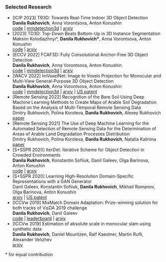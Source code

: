 ### Selected Research

 - [ICIP 2023] TR3D: Towards Real-Time Indoor 3D Object Detection <br>
   **Danila Rukhovich**, Anna Vorontsova, Anton Konushin <br>
   [code](https://github.com/SamsungLabs/tr3d) | [mmdetection3d](https://github.com/open-mmlab/mmdetection3d/tree/main/projects/TR3D) | [arxiv](https://arxiv.org/abs/2302.02858)
 - [2023] TD3D: Top-Down Beats Bottom-Up in 3D Instance Segmentation <br>
   Maksim Kolodiazhnyi\*, **Danila Rukhovich\***, Anna Vorontsova, Anton Konushin <br>
   [code](https://github.com/SamsungLabs/td3d) | [arxiv](https://arxiv.org/abs/2302.02871)
 - [ECCV 2022] FCAF3D: Fully Convolutional Anchor-Free 3D Object Detection <br>
   **Danila Rukhovich**, Anna Vorontsova, Anton Konushin <br>
   [code](https://github.com/SamsungLabs/fcaf3d) | [mmdetection3d](https://github.com/open-mmlab/mmdetection3d/tree/main/configs/fcaf3d) | [arxiv](https://arxiv.org/abs/2112.00322)
 - [WACV 2022] ImVoxelNet: Image to Voxels Projection for Monocular and Multi-View General-Purpose 3D Object Detection <br>
   **Danila Rukhovich**, Anna Vorontsova, Anton Konushin <br>
   [code](https://github.com/SamsungLabs/imvoxelnet) | [mmdetection3d](https://github.com/open-mmlab/mmdetection3d/tree/main/configs/imvoxelnet) | [arxiv](https://arxiv.org/abs/2106.01178) | [US patent](https://patents.google.com/patent/US20230121534A1/en)
 - [Remote Sensing 2022] Recognition of the Bare Soil Using Deep Machine Learning Methods to Create Maps of Arable Soil Degradation Based on the Analysis of Multi-Temporal Remote Sensing Data <br>
   Dmitry Rukhovich, Polina Koroleva, **Danila Rukhovich**, Alexey Rukhovich <br>
   [paper](https://www.mdpi.com/2072-4292/14/9/2224)
 - [Remote Sensing 2021] The Use of Deep Machine Learning for the Automated Selection of Remote Sensing Data for the Determination of Areas of Arable Land Degradation Processes Distribution <br>
   Dmitry Rukhovich, Polina Koroleva, **Danila Rukhovich**, Natalia Kalinina <br>
   [paper](https://www.mdpi.com/2072-4292/13/1/155)
 - [S+SSPR 2020] IterDet: Iterative Scheme for Object Detection in Crowded Environments <br>
   **Danila Rukhovich**, Konstantin Sofiiuk, Danil Galeev, Olga Barinova, Anton Konushin <br>
   [code](https://github.com/SamsungLabs/iterdet) | [arxiv](https://arxiv.org/abs/2005.05708)
 - [S+SSPR 2020] Learning High-Resolution Domain-Specific Representations with a GAN Generator <br>
   Danil Galeev, Konstantin Sofiiuk, **Danila Rukhovich**, Mikhail Romanov, Olga Barinova, Anton Konushin <br>
   [arxiv](https://arxiv.org/abs/2006.10451) | [US patent](https://patents.google.com/patent/US11514694B2/en)
 - [ICCVw 2019] MixMatch Domain Adaptation: Prize-winning solution for both tracks of VisDA 2019 challenge <br>
   **Danila Rukhovich**, Danil Galeev <br>
   [code](https://github.com/filaPro/visda2019) | [leaderboard](https://ai.bu.edu/visda-2019/) | [arxiv](https://arxiv.org/abs/1910.03903)
 - [ICCVw 2019] Estimation of absolute scale in monocular slam using synthetic data <br>
   **Danila Rukhovich**, Daniel Mouritzen, Ralf Kaestner, Martin Rufli, Alexander Velizhev <br>
   [arxiv](https://arxiv.org/abs/1909.00713)

\* for equal contribution
